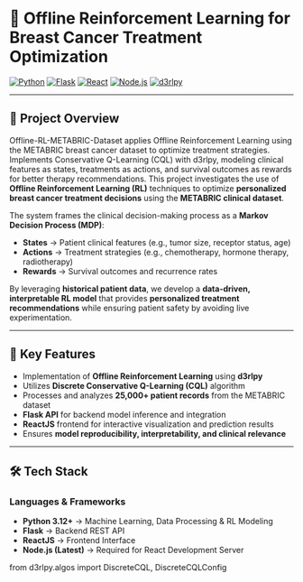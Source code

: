# 🧠 Offline Reinforcement Learning for Breast Cancer Treatment Optimization

[![Python](https://img.shields.io/badge/Python-3.12-blue.svg)](https://www.python.org/)
[![Flask](https://img.shields.io/badge/Flask-Framework-green.svg)](https://flask.palletsprojects.com/)
[![React](https://img.shields.io/badge/React-Frontend-blue.svg)](https://reactjs.org/)
[![Node.js](https://img.shields.io/badge/Node.js-Latest-brightgreen.svg)](https://nodejs.org/)
[![d3rlpy](https://img.shields.io/badge/d3rlpy-Offline_RL-orange.svg)](https://github.com/takuseno/d3rlpy)

---

## 📌 Project Overview
Offline-RL-METABRIC-Dataset applies Offline Reinforcement Learning using the METABRIC breast cancer dataset to optimize treatment strategies. Implements Conservative Q-Learning (CQL) with d3rlpy, modeling clinical features as states, treatments as actions, and survival outcomes as rewards for better therapy recommendations. This project investigates the use of **Offline Reinforcement Learning (RL)** techniques to optimize **personalized breast cancer treatment decisions** using the **METABRIC clinical dataset**.  

The system frames the clinical decision-making process as a **Markov Decision Process (MDP)**:
- **States** → Patient clinical features (e.g., tumor size, receptor status, age)
- **Actions** → Treatment strategies (e.g., chemotherapy, hormone therapy, radiotherapy)
- **Rewards** → Survival outcomes and recurrence rates

By leveraging **historical patient data**, we develop a **data-driven, interpretable RL model** that provides **personalized treatment recommendations** while ensuring patient safety by avoiding live experimentation.

---

## 🧠 Key Features
- Implementation of **Offline Reinforcement Learning** using **d3rlpy**
- Utilizes **Discrete Conservative Q-Learning (CQL)** algorithm
- Processes and analyzes **25,000+ patient records** from the METABRIC dataset
- **Flask API** for backend model inference and integration
- **ReactJS** frontend for interactive visualization and prediction results
- Ensures **model reproducibility, interpretability, and clinical relevance**

---

## 🛠️ Tech Stack

### **Languages & Frameworks**
- **Python 3.12+** → Machine Learning, Data Processing & RL Modeling
- **Flask** → Backend REST API
- **ReactJS** → Frontend Interface
- **Node.js (Latest)** → Required for React Development Server


from d3rlpy.algos import DiscreteCQL, DiscreteCQLConfig

